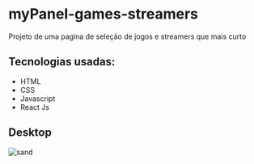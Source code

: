 # myPanel-games-streamers
Projeto de uma pagina de seleção de jogos e streamers que mais curto

## Tecnologias usadas:
- HTML
- CSS
- Javascript
- React Js

## Desktop


![sand](https://user-images.githubusercontent.com/91925011/196008256-758d43cc-e84b-49c9-b599-ac68986d7342.png)
